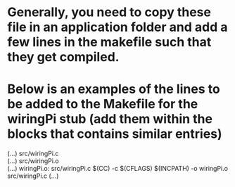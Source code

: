 # Generally, you need to copy these file in an application folder and add a few lines in the makefile such that they get compiled.
# Below is an examples of the lines to be added to the Makefile for the wiringPi stub (add them within the blocks that contains similar entries)

(...)
src/wiringPi.c \
(...)
src/wiringPi.o \
(...)
wiringPi.o: src/wiringPi.c 
	$(CC) -c $(CFLAGS) $(INCPATH) -o wiringPi.o src/wiringPi.c
(...)
